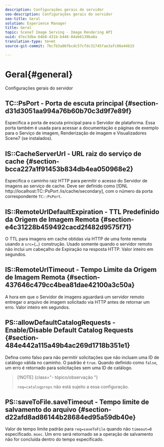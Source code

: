 ```yaml
---
description: Configurações gerais do servidor
seo-description: Configurações gerais do servidor
seo-title: Geral
solution: Experience Manager
title: Geral
topic: Scene7 Image Serving - Image Rendering API
uuid: d7ec3dba-64b8-431b-b446-84ab6139ba8a
translation-type: tm+mt
source-git-commit: 7bc7b3a86fbcdc57cfdc31745fae3afc06e44b15

---
```



# Geral{#general}

Configurações gerais do servidor

## TC::PsPort - Porta de escuta principal {#section-d31d3051aa994a76b60b70c3d9f7e89f}

Especifica a porta de escuta principal para o Servidor de plataforma. Essa porta também é usada para acessar a documentação e páginas de exemplo para o Serviço de imagem, Renderização de imagem e Visualizadores Scene7 (se instalados).

## IS::CacheServerUrl - URL raiz do serviço de cache {#section-bcca227a1f91453b834db4ea050968e2}

Especifica o caminho raiz HTTP para permitir o acesso do Servidor de imagens ao serviço de cache. Deve ser definido como [!DNL http://localhost:TC::PsPort /is/cache/secondary], com o número da porta correspondente `TC::PsPort`.

## IS::RemoteUrlDefaultExpiration - TTL Predefinido da Origem de Imagem Remota {#section-e4c31228b459492cacd2f482d9575f71}

O TTL para imagens em cache obtidas via HTTP de uma fonte remota usando a `src={…}` construção. Usado somente quando o servidor remoto não inclui um cabeçalho de Expiração na resposta HTTP. Valor inteiro em segundos.

## IS::RemoteUrlTimeout - Tempo Limite da Origem de Imagem Remota {#section-437646c479cc4bea81dae42100a3c50a}

A hora em que o Servidor de imagens aguardará um servidor remoto entregar o arquivo de imagem solicitado via HTTP antes de retornar um erro. Valor inteiro em segundos.

## PS::allowDefaultCatalogRequests - Enable/Disable Default Catalog Requests {#section-484e442a115a49b4ac269d1718b351e1}

Defina como falso para não permitir solicitações que não incluam uma ID de catálogo válida no caminho. O padrão é `true`. Quando definido como `false`, um erro é retornado para solicitações sem uma ID de catálogo.

>[!NOTE] {class=&quot;- tópico/observação &quot;}
>
>`req=catalogprops` não está sujeito a essa configuração.

## PS::saveToFile.saveTimeout - Tempo limite de salvamento do arquivo {#section-d22afd8ad86144b28684ed95a59db40e}

Valor de tempo limite padrão para `req=saveToFile` quando não `timeout=`é especificado. `msec`. Um erro será retornado se a operação de salvamento não for concluída dentro do tempo especificado.
